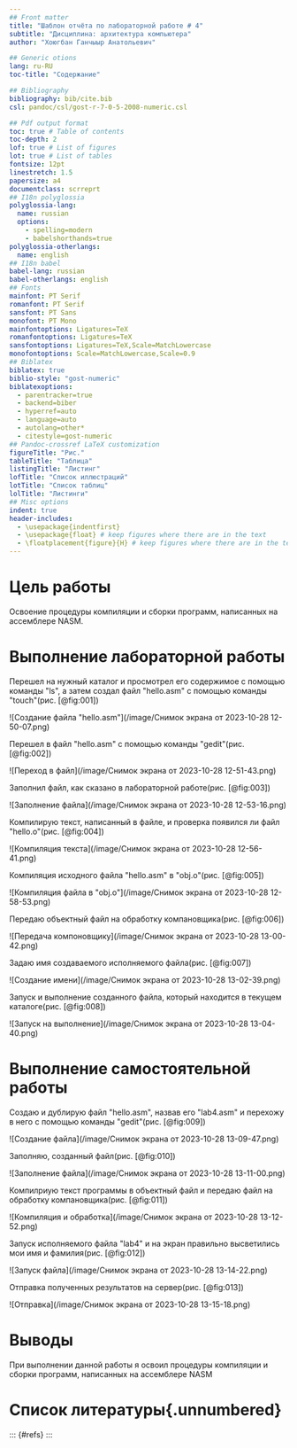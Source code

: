 ```yaml
---
## Front matter
title: "Шаблон отчёта по лабораторной работе # 4"
subtitle: "Дисциплина: архитектура компьютера"
author: "Хоюгбан Ганчыыр Анатольевич"

## Generic otions
lang: ru-RU
toc-title: "Содержание"

## Bibliography
bibliography: bib/cite.bib
csl: pandoc/csl/gost-r-7-0-5-2008-numeric.csl

## Pdf output format
toc: true # Table of contents
toc-depth: 2
lof: true # List of figures
lot: true # List of tables
fontsize: 12pt
linestretch: 1.5
papersize: a4
documentclass: scrreprt
## I18n polyglossia
polyglossia-lang:
  name: russian
  options:
	- spelling=modern
	- babelshorthands=true
polyglossia-otherlangs:
  name: english
## I18n babel
babel-lang: russian
babel-otherlangs: english
## Fonts
mainfont: PT Serif
romanfont: PT Serif
sansfont: PT Sans
monofont: PT Mono
mainfontoptions: Ligatures=TeX
romanfontoptions: Ligatures=TeX
sansfontoptions: Ligatures=TeX,Scale=MatchLowercase
monofontoptions: Scale=MatchLowercase,Scale=0.9
## Biblatex
biblatex: true
biblio-style: "gost-numeric"
biblatexoptions:
  - parentracker=true
  - backend=biber
  - hyperref=auto
  - language=auto
  - autolang=other*
  - citestyle=gost-numeric
## Pandoc-crossref LaTeX customization
figureTitle: "Рис."
tableTitle: "Таблица"
listingTitle: "Листинг"
lofTitle: "Список иллюстраций"
lotTitle: "Список таблиц"
lolTitle: "Листинги"
## Misc options
indent: true
header-includes:
  - \usepackage{indentfirst}
  - \usepackage{float} # keep figures where there are in the text
  - \floatplacement{figure}{H} # keep figures where there are in the text
---
```


# Цель работы

Освоение процедуры компиляции и сборки программ, написанных на ассемблере NASM.

# Выполнение лабораторной работы

Перешел на нужный каталог и просмотрел его содержимое с помощью команды "ls", а затем создал файл "hello.asm" с помощью команды "touch"(рис. [@fig:001])

![Создание файла "hello.asm"](/image/Снимок экрана от 2023-10-28 12-50-07.png)

Перешел в файл "hello.asm" с помощью команды "gedit"(рис. [@fig:002])

![Переход в файл](/image/Снимок экрана от 2023-10-28 12-51-43.png)

Заполнил файл, как сказано в лабораторной работе(рис. [@fig:003])

![Заполнение файла](/image/Снимок экрана от 2023-10-28 12-53-16.png)

Компилирую текст, написанный в файле, и проверка появился ли файл "hello.o"(рис. [@fig:004])

![Компиляция текста](/image/Снимок экрана от 2023-10-28 12-56-41.png)

Компиляция исходного файла "hello.asm" в "obj.o"(рис. [@fig:005])

![Компиляция файла в "obj.o"](/image/Снимок экрана от 2023-10-28 12-58-53.png)

Передаю объектный файл на обработку компановщика(рис. [@fig:006])

![Передача компоновщику](/image/Снимок экрана от 2023-10-28 13-00-42.png)

Задаю имя создаваемого исполняемого файла(рис. [@fig:007])

![Создание имени](/image/Снимок экрана от 2023-10-28 13-02-39.png)

Запуск и выполнение созданного файла, который находится в текущем каталоге(рис. [@fig:008])

![Запуск на выполнение](/image/Снимок экрана от 2023-10-28 13-04-40.png)

# Выполнение самостоятельной работы

Создаю и дублирую файл "hello.asm", назвав его "lab4.asm" и перехожу в него с помощью команды "gedit"(рис. [@fig:009])

![Создание файла](/image/Снимок экрана от 2023-10-28 13-09-47.png)

Заполняю, созданный файл(рис. [@fig:010])

![Заполнение файла](/image/Снимок экрана от 2023-10-28 13-11-00.png)

Компилриую текст программы в объектный файл и передаю файл на обработку компановщика(рис. [@fig:011])

![Компиляция и обработка](/image/Снимок экрана от 2023-10-28 13-12-52.png)

Запуск исполняемого файла "lab4" и на экран правильно высветились мои имя и фамилия(рис. [@fig:012])

![Запуск файла](/image/Снимок экрана от 2023-10-28 13-14-22.png)

Отправка полученных результатов на сервер(рис. [@fig:013])

![Отправка](/image/Снимок экрана от 2023-10-28 13-15-18.png)

# Выводы
При выполнении данной работы я освоил процедуры компиляции и сборки программ, написанных на ассемблере NASM 
	
# Список литературы{.unnumbered}

::: {#refs}
:::
